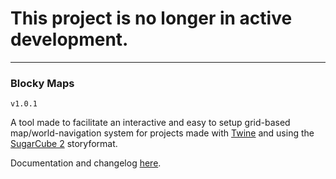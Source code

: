 
# This project is no longer in active development.

---

### Blocky Maps
`v1.0.1`

A tool made to facilitate an interactive and easy to setup grid-based map/world-navigation system for projects made with [Twine](http://twinery.org/) and using the [SugarCube 2](https://www.motoslave.net/sugarcube/2/) storyformat.

Documentation and changelog [here](https://cyrusfirheir.github.io/BlockyMapsDocs/#/).
